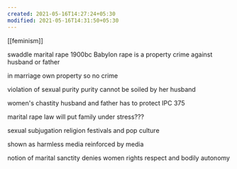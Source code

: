 ```yaml
---
created: 2021-05-16T14:27:24+05:30
modified: 2021-05-16T14:31:50+05:30
---
```

[[feminism]]

swaddle marital rape
1900bc Babylon rape is a property crime against husband or father

in marriage own property so no crime

violation of sexual purity
purity cannot be soiled by her husband

women's chastity husband and father has to protect
IPC 375

marital rape law will put family under stress???

sexual subjugation religion festivals and pop culture

shown as harmless media reinforced by media

notion of marital sanctity
denies women rights respect and bodily autonomy